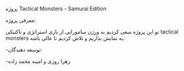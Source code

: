 پروژه  Tactical Monsters - Samurai Edition

معرفی پروژه:

تو این پروژه سعی کردیم یه ورژن سامورایی از بازی استراتژی و تاکتیکی tactical monsters به نمایش بذاریم و تلاش کردیم تا عالی باشه.

-توسعه دهندگان:

-زهرا روزی و امینه محمد زاده



